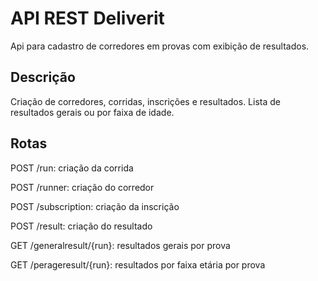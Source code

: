 # API REST Deliverit

Api para cadastro de corredores em provas com exibição de resultados.


## Descrição

Criação de corredores, corridas, inscrições e resultados. 
Lista de resultados gerais ou por faixa de idade.


## Rotas
POST /run: criação da corrida

POST /runner: criação do corredor

POST /subscription: criação da inscrição

POST /result: criação do resultado

GET /generalresult/{run}: resultados gerais por prova

GET /perageresult/{run}: resultados por faixa etária por prova